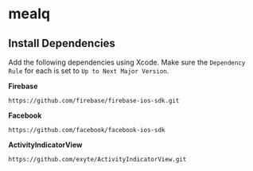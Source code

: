 # mealq

## Install Dependencies
Add the following dependencies using Xcode. Make sure the `Dependency Rule` for each is set to `Up to Next Major Version`.

**Firebase**
```
https://github.com/firebase/firebase-ios-sdk.git
```

**Facebook**
```
https://github.com/facebook/facebook-ios-sdk
```

**ActivityIndicatorView**
```
https://github.com/exyte/ActivityIndicatorView.git
```

